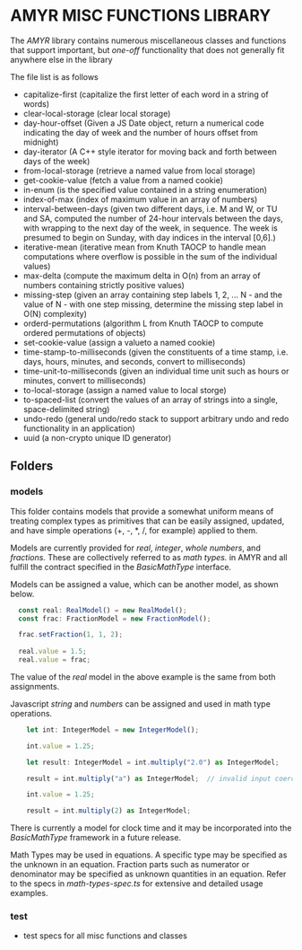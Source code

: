 # AMYR MISC FUNCTIONS LIBRARY

The _AMYR_ library contains numerous miscellaneous classes and functions that support important, but _one-off_ functionality that does not generally fit anywhere else in the library

The file list is as follows

- capitalize-first (capitalize the first letter of each word in a string of words)
- clear-local-storage (clear local storage)
- day-hour-offset (Given a JS Date object, return a numerical code indicating the day of week and the number of hours offset from midnight)
- day-iterator (A C++ style iterator for moving back and forth between days of the week)
- from-local-storage (retrieve a named value from local storage)
- get-cookie-value (fetch a value from a named cookie)
- in-enum (is the specified value contained in a string enumeration)
- index-of-max (index of maximum value in an array of numbers)
- interval-between-days (given two different days, i.e. M and W, or TU and SA, computed the number of 24-hour intervals between the days, with wrapping to the next day of the week, in sequence.  The week is presumed to begin on Sunday, with day indices in the interval [0,6].)
- iterative-mean (iterative mean from Knuth TAOCP to handle mean computations where overflow is possible in the sum of the individual values)
- max-delta (compute the maximum delta in O(n) from an array of numbers containing strictly positive values)
- missing-step (given an array containing step labels 1, 2, ... N - and the value of N - with one step missing, determine the missing step label in O(N) complexity)
- orderd-permutations (algorithm L from Knuth TAOCP to compute ordered permutations of objects)
- set-cookie-value (assign a valueto a named cookie)
- time-stamp-to-milliseconds (given the constituents of a time stamp, i.e. days, hours, minutes, and seconds, convert to milliseconds)
- time-unit-to-milliseconds (given an individual time unit such as hours or minutes, convert to milliseconds)
- to-local-storage (assign a named value to local storge)
- to-spaced-list (convert the values of an array of strings into a single, space-delimited string)
- undo-redo (general undo/redo stack to support arbitrary undo and redo functionality in an application)
- uuid (a non-crypto unique ID generator)

## Folders

### models

This folder contains models that provide a somewhat uniform means of treating complex types as primitives that can be easily assigned, updated, and have simple operations (+, -, *, /, for example) applied to them.

Models are currently provided for _real_, _integer_, _whole numbers_, and _fractions._ These are collectively referred to as _math types._ in AMYR and all fulfill the contract specified in the _BasicMathType_ interface.

Models can be assigned a value, which can be another model, as shown below.

```typescript
  const real: RealModel() = new RealModel();
  const frac: FractionModel = new FractionModel();

  frac.setFraction(1, 1, 2);
  
  real.value = 1.5;
  real.value = frac;
```

The value of the _real_ model in the above example is the same from both assignments.

Javascript _string_ and _numbers_ can be assigned and used in math type operations.

```typescript
    let int: IntegerModel = new IntegerModel();

    int.value = 1.25;

    let result: IntegerModel = int.multiply("2.0") as IntegerModel;

    result = int.multiply("a") as IntegerModel;  // invalid input coerced to zero value before multiply

    int.value = 1.25;

    result = int.multiply(2) as IntegerModel;
```

There is currently a model for clock time and it may be incorporated into the _BasicMathType_ framework in a future release.

Math Types may be used in equations.  A specific type may be specified as the unknown in an equation.  Fraction parts such as numerator or denominator may be specified as unknown quantities in an equation.
Refer to the specs in _math-types-spec.ts_ for extensive and detailed usage examples.

### test
- test specs for all misc functions and classes
